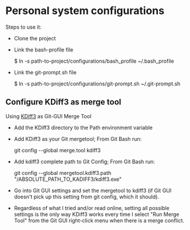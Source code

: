 # Personal system configurations

Steps to use it:
* Clone the project
* Link the bash-profile file

    $ ln -s path-to-project/configurations/bash_profile ~/.bash_profile

* Link the git-prompt.sh file

    $ ln -s path-to-project/configurations/git-prompt.sh ~/.git-prompt.sh

## Configure KDiff3 as merge tool
Using [KDiff3](http://kdiff3.sourceforge.net) as Git-GUI Merge Tool
 * Add the KDiff3 directory to the Path environment variable
 * Add KDiff3 as your Git mergetool; From Git Bash run:
 
     git config --global merge.tool kdiff3

 * Add kdiff3 complete path to Git Config; From Git Bash run:
 
     git config --global mergetool.kdiff3.path "/ABSOLUTE_PATH_TO_KADIFF3/kdiff3.exe"

 * Go into Git GUI settings and set the mergetool to kdiff3 (if Git GUI doesn't pick up this setting from git config, which it should).
 * Regardless of what I tried and/or read online, setting all possible settings is the only way KDiff3 works every time I select "Run Merge Tool" from the Git GUI right-click menu when there is a merge conflict.

